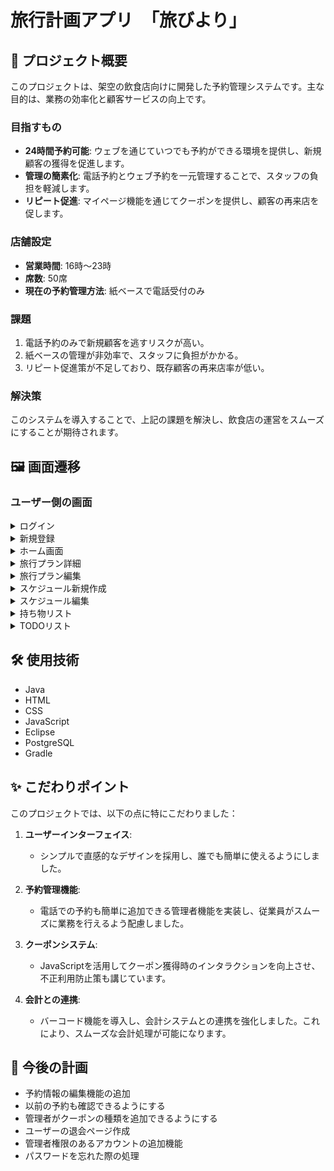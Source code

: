 # 旅行計画アプリ　「旅びより」

## 📌 プロジェクト概要

このプロジェクトは、架空の飲食店向けに開発した予約管理システムです。主な目的は、業務の効率化と顧客サービスの向上です。

### 目指すもの
- **24時間予約可能**: ウェブを通じていつでも予約ができる環境を提供し、新規顧客の獲得を促進します。
- **管理の簡素化**: 電話予約とウェブ予約を一元管理することで、スタッフの負担を軽減します。
- **リピート促進**: マイページ機能を通じてクーポンを提供し、顧客の再来店を促します。

### 店舗設定
- **営業時間**: 16時～23時
- **席数**: 50席
- **現在の予約管理方法**: 紙ベースで電話受付のみ

### 課題
1. 電話予約のみで新規顧客を逃すリスクが高い。
2. 紙ベースの管理が非効率で、スタッフに負担がかかる。
3. リピート促進策が不足しており、既存顧客の再来店率が低い。

### 解決策
このシステムを導入することで、上記の課題を解決し、飲食店の運営をスムーズにすることが期待されます。

## 🖼️ 画面遷移

### ユーザー側の画面

<details>
<summary>ログイン</summary>

<br>
<img src="/images/login.png" alt="ログイン">
</details>

<details>
<summary>新規登録</summary>
<br>
こちらから会員登録をします。
<br><br>
<img src="/images/login_entry.png" alt="新規登録">
</details>

<details>
<summary>ホーム画面</summary>
<br>
ホーム画面です。旅行プラン一覧を確認できます。
<br><br>
<img src="/images/plans_home.png" alt="ホーム画面">
</details>

<details>
<summary>旅行プラン詳細</summary>
<br>
スケジュールを確認できます。
<br><br>
<img src="/images/plans_id.png" alt="旅行プラン詳細">
</details>

<details>
<summary>旅行プラン編集</summary>
<br>
<img src="/images/plans_edit.png" alt="旅行プラン編集">
</details>

<details>
<summary>スケジュール新規作成</summary>
<br>
<img src="/images/schedules_entry.png" alt="スケジュール新規作成">
</details>


<details>
<summary>スケジュール編集</summary>
<br>
イベントを押すとスケジュールが編集できます。
<br><br>
<img src="/images/schedules_edit.png" alt="スケジュール編集">
</details>

<details>
<summary>持ち物リスト</summary>
<br>

<br><br>
<img src="/images/items_entry.png" alt="持ち物リスト">
</details>

<details>
<summary>TODOリスト</summary>
<br>

<br><br>
<img src="/images/todos_entry.png" alt="TODOリスト">
</details>


## 🛠️ 使用技術

- Java
- HTML
- CSS
- JavaScript
- Eclipse
- PostgreSQL
- Gradle

## ✨ こだわりポイント

このプロジェクトでは、以下の点に特にこだわりました：

1. **ユーザーインターフェイス**:
   - シンプルで直感的なデザインを採用し、誰でも簡単に使えるようにしました。

2. **予約管理機能**:
   - 電話での予約も簡単に追加できる管理者機能を実装し、従業員がスムーズに業務を行えるよう配慮しました。

3. **クーポンシステム**:
   - JavaScriptを活用してクーポン獲得時のインタラクションを向上させ、不正利用防止策も講じています。

4. **会計との連携**:
   - バーコード機能を導入し、会計システムとの連携を強化しました。これにより、スムーズな会計処理が可能になります。

## 🚀 今後の計画

- 予約情報の編集機能の追加
- 以前の予約も確認できるようにする
- 管理者がクーポンの種類を追加できるようにする
- ユーザーの退会ページ作成
- 管理者権限のあるアカウントの追加機能
- パスワードを忘れた際の処理
